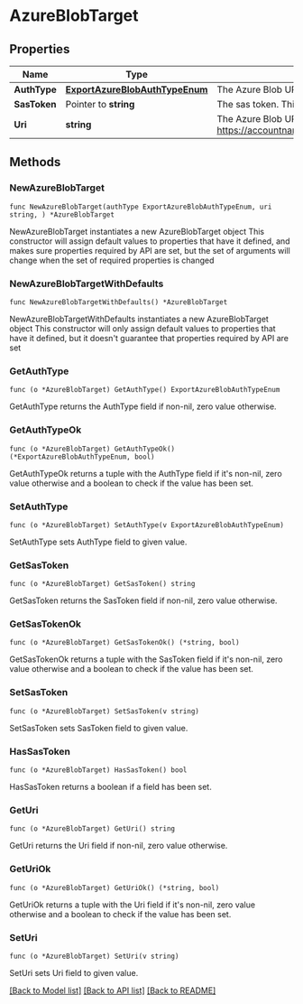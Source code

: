 # AzureBlobTarget

## Properties

Name | Type | Description | Notes
------------ | ------------- | ------------- | -------------
**AuthType** | [**ExportAzureBlobAuthTypeEnum**](ExportAzureBlobAuthTypeEnum.md) | The Azure Blob URI of the export target. | 
**SasToken** | Pointer to **string** | The sas token. This field is input-only. | [optional] 
**Uri** | **string** | The Azure Blob URI of the export target. For example: https://accountname.blob.core.windows.net/container/blob. | 

## Methods

### NewAzureBlobTarget

`func NewAzureBlobTarget(authType ExportAzureBlobAuthTypeEnum, uri string, ) *AzureBlobTarget`

NewAzureBlobTarget instantiates a new AzureBlobTarget object
This constructor will assign default values to properties that have it defined,
and makes sure properties required by API are set, but the set of arguments
will change when the set of required properties is changed

### NewAzureBlobTargetWithDefaults

`func NewAzureBlobTargetWithDefaults() *AzureBlobTarget`

NewAzureBlobTargetWithDefaults instantiates a new AzureBlobTarget object
This constructor will only assign default values to properties that have it defined,
but it doesn't guarantee that properties required by API are set

### GetAuthType

`func (o *AzureBlobTarget) GetAuthType() ExportAzureBlobAuthTypeEnum`

GetAuthType returns the AuthType field if non-nil, zero value otherwise.

### GetAuthTypeOk

`func (o *AzureBlobTarget) GetAuthTypeOk() (*ExportAzureBlobAuthTypeEnum, bool)`

GetAuthTypeOk returns a tuple with the AuthType field if it's non-nil, zero value otherwise
and a boolean to check if the value has been set.

### SetAuthType

`func (o *AzureBlobTarget) SetAuthType(v ExportAzureBlobAuthTypeEnum)`

SetAuthType sets AuthType field to given value.


### GetSasToken

`func (o *AzureBlobTarget) GetSasToken() string`

GetSasToken returns the SasToken field if non-nil, zero value otherwise.

### GetSasTokenOk

`func (o *AzureBlobTarget) GetSasTokenOk() (*string, bool)`

GetSasTokenOk returns a tuple with the SasToken field if it's non-nil, zero value otherwise
and a boolean to check if the value has been set.

### SetSasToken

`func (o *AzureBlobTarget) SetSasToken(v string)`

SetSasToken sets SasToken field to given value.

### HasSasToken

`func (o *AzureBlobTarget) HasSasToken() bool`

HasSasToken returns a boolean if a field has been set.

### GetUri

`func (o *AzureBlobTarget) GetUri() string`

GetUri returns the Uri field if non-nil, zero value otherwise.

### GetUriOk

`func (o *AzureBlobTarget) GetUriOk() (*string, bool)`

GetUriOk returns a tuple with the Uri field if it's non-nil, zero value otherwise
and a boolean to check if the value has been set.

### SetUri

`func (o *AzureBlobTarget) SetUri(v string)`

SetUri sets Uri field to given value.



[[Back to Model list]](../README.md#documentation-for-models) [[Back to API list]](../README.md#documentation-for-api-endpoints) [[Back to README]](../README.md)


